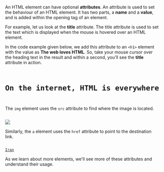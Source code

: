 An HTML element can have optional **attributes**. An attribute is used to set the behaviour of an HTML element. It has two parts, a **name** and a **value**, and is added within the opening tag of an element.

For example, let us look at the **title** attribute. The title attribute is used to set the text which is displayed when the mouse is hovered over an HTML element.

In the code example given below, we add this attribute to an `<h1>` element with the value as **The web loves HTML**. So, take your mouse cursor over the heading text in the result and within a second, you'll see the **title** attribute in action.

<codeblock language="html" type="lesson">
<code>
<h1 title="The web loves HTML">On the internet, HTML is everywhere</h1>
</code>
</codeblock>

The `img` element uses the `src` attribute to find where the image is located.

<codeblock language="html" type="lesson">
<code>
<img src="view-from-a-balcony.png" />
</code>
</codeblock>

Similarly, the `a` element uses the `href` attribute to point to the destination link.

<codeblock language="html" type="lesson">
<code>
<a href="https://en.wikipedia.org/wiki/Iran">Iran</a>
</code>
</codeblock>

As we learn about more elements, we'll see more of these attributes and understand their usage.